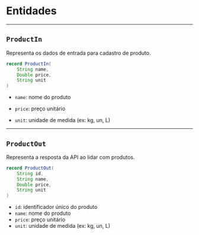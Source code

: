 # Entidades

---

## `ProductIn`

Representa os dados de entrada para cadastro de produto.

```java
record ProductIn(
    String name,
    Double price,
    String unit
)
```

- `name`: nome do produto

- `price`: preço unitário

- `unit`: unidade de medida (ex: kg, un, L)

---

## `ProductOut`

Representa a resposta da API ao lidar com produtos.

```java
record ProductOut(
    String id,
    String name,
    Double price,
    String unit
)
```

- `id`: identificador único do produto
- `name`: nome do produto
- `price`: preço unitário
- `unit`: unidade de medida (ex: kg, un, L)
